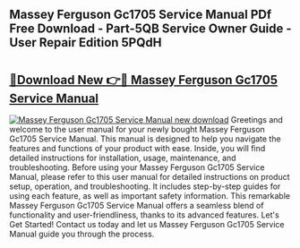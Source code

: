 ## Massey Ferguson Gc1705 Service Manual PDf Free Download - Part-5QB Service Owner Guide - User Repair Edition 5PQdH

# <h2><a href="http://bc92771.oget.top/?id=Massey+Ferguson+Gc1705+Service+Manual">🔗Download New 👉🔴 Massey Ferguson Gc1705 Service Manual</a></h2>

[![Massey Ferguson Gc1705 Service Manual new download](https://i.imgur.com/5g1atiW.png)](http://bc92771.oget.top/?id=Massey+Ferguson+Gc1705+Service+Manual)
Greetings and welcome to the user manual for your newly bought Massey Ferguson Gc1705 Service Manual. This manual is designed to help you navigate the features and functions of your product with ease. Inside, you will find detailed instructions for installation, usage, maintenance, and troubleshooting. Before using your Massey Ferguson Gc1705 Service Manual, please refer to this user manual for detailed instructions on product setup, operation, and troubleshooting. It includes step-by-step guides for using each feature, as well as important safety information. This remarkable Massey Ferguson Gc1705 Service Manual offers a seamless blend of functionality and user-friendliness, thanks to its advanced features. Let's Get Started! Contact us today and let us Massey Ferguson Gc1705 Service Manual guide you through the process.
